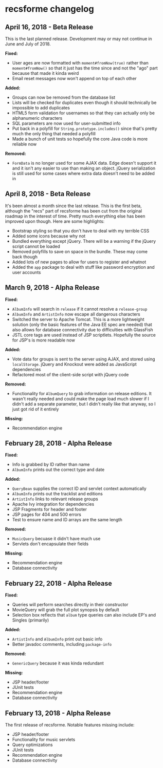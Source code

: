 # recsforme changelog

## April 16, 2018 - Beta Release

This is the last planned release. Development may or may not continue in June and July of 2018.

**Fixed:**

* User ages are now formatted with `moment#fromNow(true)` rather than `moment#fromNow()` so that it just has the time since and not the "ago" part because that made it kinda weird
* Email reset messages now won't append on top of each other

**Added:**

* Groups can now be removed from the database list
* Lists will be checked for duplicates even though it should technically be impossible to add duplicates
* HTML5 form validation for usernames so that they can actually only be alphanumeric characters
* SQL parameters are now used for user-submitted info
* Put back in a polyfill for `String.prototype.includes()` since that's pretty much the only thing that needed a polyfill
* Made a bunch of unit tests so hopefully the core Java code is more reliable now

**Removed:**

* `FormData` is no longer used for some AJAX data. Edge doesn't support it and it isn't any easier to use than making an object. jQuery serialization is still used for some cases where extra data doesn't need to be added in

## April 8, 2018 - Beta Release

It's been almost a month since the last release. This is the first beta, although the "recs" part of recsforme has been cut from the original roadmap in the interest of time. Pretty much everything else has been improved upon though. Here are some highlights:

* Bootstrap styling so that you don't have to deal with my terrible CSS
* Added some icons because why not
* Bundled everything except jQuery. There will be a warning if the jQuery script cannot be loaded
* Removed polyfills to save on space in the bundle. These may come back though
* Added lots of new pages to allow for users to register and whatnot
* Added the `app` package to deal with stuff like password encryption and user accounts

## March 9, 2018 - Alpha Release

**Fixed:**

* `AlbumInfo` will search in `release` if it cannot resolve a `release-group`
* `AlbumInfo` and `ArtistInfo` now escape all dangerous characters
* Switched the server to Apache Tomcat. This is a more lightweight solution (only the basic features of the Java EE spec are needed) that also allows for database connectivity due to difficulties with GlassFish
* JSTL core tags are used instead of JSP scriptlets. Hopefully the source for JSP's is more readable now

**Added:**

* Vote data for groups is sent to the server using AJAX, and stored using `localStorage`. jQuery and Knockout were added as JavaScript dependencies
* Refactored most of the client-side script with jQuery code

**Removed:**

* Functionality for `AlbumQuery` to grab information on release editions. It wasn't really needed and could make the page load much slower if I didn't add a separate parameter, but I didn't really like that anyway, so I just got rid of it entirely

**Missing:**

* Recommendation engine

## February 28, 2018 - Alpha Release

**Fixed:**

* Info is grabbed by ID rather than name
* `AlbumInfo` prints out the correct type and date

**Added:**

* `QueryBean` supplies the correct ID and servlet context automatically
* `AlbumInfo` prints out the tracklist and editions
* `ArtistInfo` links to relevant release groups
* Apache Ivy integration for dependencies
* JSP Fragments for header and footer
* JSP pages for 404 and 500 errors
* Test to ensure name and ID arrays are the same length

**Removed:**

* `MusicQuery` becuase it didn't have much use
* Servlets don't encapsulate their fields

**Missing:**

* Recommendation engine
* Database connectivity

## February 22, 2018 - Alpha Release

**Fixed:**

* Queries will perform searches directly in their constructor
* MovieQuery will grab the full plot synopsis by default
* Selection box reflects that `album` type queries can also include EP's and Singles (primarily)

**Added:**

* `ArtistInfo` and `AlbumInfo` print out basic info
* Better javadoc comments, including `package-info`

**Removed:**

* `GenericQuery` because it was kinda redundant

**Missing:**

* JSP header/footer
* JUnit tests
* Recommendation engine
* Database connectivity

## February 13, 2018 - Alpha Release

The first release of recsforme. Notable features missing include:

* JSP header/footer
* Functionality for music servlets
* Query optimizations
* JUnit tests
* Recommendation engine
* Database connectivity
